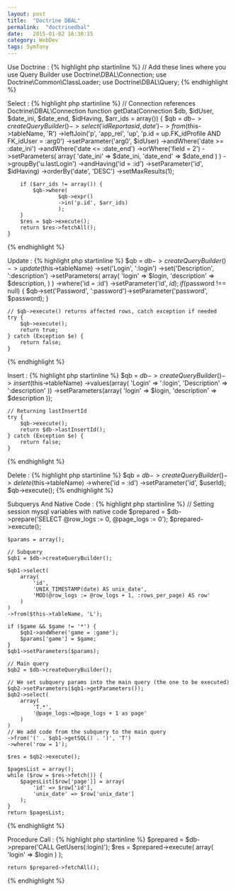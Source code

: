```yaml
---
layout: post
title:  "Doctrine DBAL"
permalink:  "doctrinedbal"
date:   2015-01-02 16:30:15
category: WebDev
tags: Symfony
---
```

Use Doctrine
: {% highlight php startinline %}
    // Add these lines where you use Query Builder
    use Doctrine\DBAL\Connection;
    use Doctrine\Common\ClassLoader;
    use Doctrine\DBAL\Query;
{% endhighlight %}

Select
: {% highlight php startinline %}
    // Connection references Doctrine\DBAL\Connection
    function getData(Connection $db, $idUser, $date_ini, $date_end, $idHaving, $arr_ids = array()) {
        $qb = $db->createQueryBuilder()
            ->select('idReport as id, date')
            ->from($this->tableName, 'R')
            ->leftJoin('p', 'app_rel', 'up', 'p.id = up.FK_idProfile AND FK_idUser = :arg0')
            ->setParameter('arg0', $idUser)
            ->andWhere('date >= :date_ini')
            ->andWhere('date <= :date_end')
            ->orWhere('field = 2')
            ->setParameters(
                array(
                    'date_ini' => $date_ini,
                    'date_end' => $date_end
                )
            )
            ->groupBy('u.lastLogin')
            ->andHaving('id = :id')
            ->setParameter('id', $idHaving)
            ->orderBy('date', 'DESC')
            ->setMaxResults(1);

        if ($arr_ids != array()) {
            $qb->where(
                    $qb->expr()
                    ->in('p.id', $arr_ids)
                    );
        }
        $res = $qb->execute();
        return $res->fetchAll();
    }
{% endhighlight %}

Update
: {% highlight php startinline %}
    $qb = $db->createQueryBuilder()
        ->update($this->tableName)
        ->set('Login', ':login')
        ->set('Description', ':description')
        ->setParameters(
            array(
                'login'             => $login,
                'description'       => $description,
            )
        )
        ->where('id = :id')
        ->setParameter('id', $id);
    if ($password !== null) {
        $qb->set('Password', ':password')->setParameter('password', $password);
    }
    
    // $qb->execute() returns affected rows, catch exception if needed
    try {
        $qb->execute();
        return true;
    } catch (Exception $e) {
        return false;
    }
{% endhighlight %}

Insert
: {% highlight php startinline %}
    $qb = $db->createQueryBuilder()
        ->insert($this->tableName)
        ->values(array(
            'Login'             => ':login',
            'Description'       => ':description'
        ))
        ->setParameters(array(
            'login'             => $login,
            'description'       => $description
        ));
    
    // Returning lastInsertId
    try {
        $qb->execute();
        return $db->lastInsertId();
    } catch (Exception $e) {
        return false;
    }
{% endhighlight %}

Delete
: {% highlight php startinline %}
    $qb = $db->createQueryBuilder()
        ->delete($this->tableName)
        ->where('id = :id')
        ->setParameter('id', $userId);
    $qb->execute();
{% endhighlight %}

Subquerys And Native Code
: {% highlight php startinline %}
    // Setting session mysql variables with native code
    $prepared = $db->prepare('SELECT @row_logs := 0, @page_logs := 0');
    $prepared->execute();

    $params = array();

    // Subquery
    $qb1 = $db->createQueryBuilder();

    $qb1->select(
        array(
            'id',
            'UNIX_TIMESTAMP(date) AS unix_date',
            'MOD(@row_logs := @row_logs + 1, :rows_per_page) AS row'
        )
    )
    ->from($this->tableName, 'L');

    if ($game && $game != '*') {
        $qb1->andWhere('game = :game');
        $params['game'] = $game;
    }
    $qb1->setParameters($params);

    // Main query
    $qb2 = $db->createQueryBuilder();

    // We set subquery params into the main query (the one to be executed)
    $qb2->setParameters($qb1->getParameters());
    $qb2->select(
        array(
            'T.*',
            '@page_logs:=@page_logs + 1 as page'
        )
    )
    // We add code from the subquery to the main query
    ->from('(' . $qb1->getSQL() . ')', 'T')
    ->where('row = 1');

    $res = $qb2->execute();

    $pagesList = array();
    while ($row = $res->fetch()) {
        $pagesList[$row['page']] = array(
            'id' => $row['id'],
            'unix_date' => $row['unix_date']
        );
    }
    return $pagesList;
{% endhighlight %}

Procedure Call
: {% highlight php startinline %}
    $prepared = $db->prepare('CALL GetUsers(:login)');
    $res = $prepared->execute(
        array(
            'login' => $login
        )
    );

    return $prepared->fetchAll();
{% endhighlight %}

